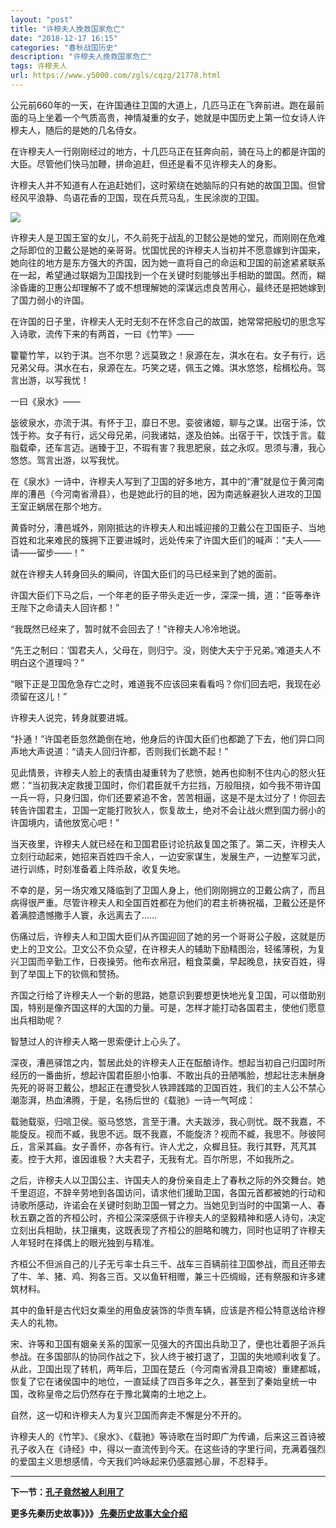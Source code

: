 ```yaml
---
layout: "post"
title: "许穆夫人挽救国家危亡"
date: "2018-12-17 16:15"
categories: "春秋战国历史"
description: "许穆夫人挽救国家危亡"
tags: 许穆夫人
url: https://www.y5000.com/zgls/cqzg/21778.html
---
```






公元前660年的一天，在许国通往卫国的大道上，几匹马正在飞奔前进。跑在最前面的马上坐着一个气质高贵，神情凝重的女子，她就是中国历史上第一位女诗人许穆夫人，随后的是她的几名侍女。

在许穆夫人一行刚刚经过的地方，十几匹马正在狂奔向前，骑在马上的都是许国的大臣。尽管他们快马加鞭，拼命追赶，但还是看不见许穆夫人的身影。

许穆夫人并不知道有人在追赶她们，这时萦绕在她脑际的只有她的故国卫国。但曾经风平浪静、鸟语花香的卫国，现在兵荒马乱，生民涂炭的卫国。

![](https://img.y5000.com/uploads/allimg/170522/8-1F522105414509.jpg)

许穆夫人是卫国王室的女儿，不久前死于战乱的卫懿公是她的堂兄，而刚刚在危难之际即位的卫戴公是她的亲哥哥。忧国忧民的许穆夫人当初并不愿意嫁到许国来，她向往的地方是东方强大的齐国，因为她一直将自己的命运和卫国的前途紧紧联系在一起，希望通过联姻为卫国找到一个在关键时刻能够出手相助的盟国。然而，糊涂昏庸的卫惠公却理解不了或不想理解她的深谋远虑良苦用心，最终还是把她嫁到了国力弱小的许国。

在许国的日子里，许穆夫人无时无刻不在怀念自己的故国，她常常把殷切的思念写入诗歌，流传下来的有两首，一曰《竹竿》——

籊籊竹竿，以钓于淇。岂不尔思？远莫致之！泉源在左，淇水在右。女子有行，远兄弟父母。淇水在右，泉源在左。巧笑之瑳，佩玉之傩。淇水悠悠，桧楫松舟。驾言出游，以写我忧！

一曰《泉水》——

毖彼泉水，亦流于淇。有怀于卫，靡日不思。娈彼诸姬，聊与之谋。出宿于泲，饮饯于祢。女子有行，远父母兄弟，问我诸姑，遂及伯姊。出宿于干，饮饯于言。载脂载牵，还车言迈。遄臻于卫，不瑕有害？我思肥泉，兹之永叹。思须与漕，我心悠悠。驾言出游，以写我忧。

在《泉水》一诗中，许穆夫人写到了卫国的好多地方，其中的“漕”就是位于黄河南岸的漕邑（今河南省滑县），也是她此行的目的地，因为南逃躲避狄人进攻的卫国王室正蜗居在那个地方。

黄昏时分，漕邑城外，刚刚抵达的许穆夫人和出城迎接的卫戴公在卫国臣子、当地百姓和北来难民的簇拥下正要进城时，远处传来了许国大臣们的喊声：“夫人——请——留步——！”

就在许穆夫人转身回头的瞬间，许国大臣们的马已经来到了她的面前。

许国大臣们下马之后，一个年老的臣子带头走近一步，深深一揖，道：“臣等奉许王陛下之命请夫人回许都！”

“我既然已经来了，暂时就不会回去了！”许穆夫人冷冷地说。

“先王之制曰：‘国君夫人，父母在，则归宁。没，则使大夫宁于兄弟。’难道夫人不明白这个道理吗？”

“眼下正是卫国危急存亡之时，难道我不应该回来看看吗？你们回去吧，我现在必须留在这儿！”

许穆夫人说完，转身就要进城。

“扑通！”许国老臣忽然跪倒在地，他身后的许国大臣们也都跪了下去，他们异口同声地大声说道：“请夫人回归许都，否则我们长跪不起！”

见此情景，许穆夫人脸上的表情由凝重转为了悲愤，她再也抑制不住内心的怒火狂燃：“当初我决定救援卫国时，你们君臣就千方拦挡，万般阻挠，如今我不带许国一兵一将，只身归国，你们还要紧追不舍，苦苦相逼，这是不是太过分了！你回去转告许国君主，卫国一定能打败狄人，恢复故土，绝对不会让战火燃到国力弱小的许国境内，请他放宽心吧！”

当天夜里，许穆夫人就已经在和卫国君臣讨论抗敌复国之策了。第二天，许穆夫人立刻行动起来，她招来百姓四千余人，一边安家谋生，发展生产，一边整军习武，进行训练，时刻准备着上阵杀敌，收复失地。

不幸的是，另一场灾难又降临到了卫国人身上，他们刚刚拥立的卫戴公病了，而且病得很严重。尽管许穆夫人和全国百姓都在为他们的君主祈祷祝福，卫戴公还是怀着满腔遗憾撒手人寰，永远离去了……

伤痛过后，许穆夫人和卫国大臣们从齐国迎回了她的另一个哥哥公子殷，这就是历史上的卫文公。卫文公不负众望，在许穆夫人的辅助下励精图治，轻徭薄税，为复兴卫国而辛勤工作，日夜操劳。他布衣帛冠，粗食菜羹，早起晚息，扶安百姓，得到了举国上下的钦佩和赞扬。

齐国之行给了许穆夫人一个新的思路，她意识到要想更快地光复卫国，可以借助别国，特别是像齐国这样的大国的力量。可是，怎样才能打动各国君主，使他们愿意出兵相助呢？

智慧过人的许穆夫人略一思索便计上心头了。

深夜，漕邑驿馆之内，暂居此处的许穆夫人正在酝酿诗作。想起当初自己归国时所经历的一番曲折，想起许国君臣胆小怕事、不敢出兵的丑陋嘴脸，想起壮志未酬身先死的哥哥卫戴公，想起正在遭受狄人铁蹄践踏的卫国百姓，我们的主人公不禁心潮澎湃，热血沸腾，于是，名扬后世的《载驰》一诗一气呵成：

载驰载驱，归唁卫侯。驱马悠悠，言至于漕。大夫跋涉，我心则忧。既不我嘉，不能旋反。视而不臧，我思不远。既不我嘉，不能旋济？视而不臧，我思不。陟彼阿丘，言采其蝱。女子善怀，亦各有行。许人尤之，众樨且狂。我行其野，芃芃其麦。控于大邦，谁因谁极？大夫君子，无我有尤。百尔所思，不如我所之。

之后，许穆夫人以卫国公主、许国夫人的身份亲自走上了春秋之际的外交舞台。她千里迢迢，不辞辛劳地到各国访问，请求他们援助卫国，各国元首都被她的行动和诗歌所感动，许诺会在关键时刻助卫国一臂之力。当她见到当时的中国第一人、春秋五霸之首的齐桓公时，齐桓公深深感佩于许穆夫人的坚毅精神和感人诗句，决定立刻出兵相助，扶卫攘夷，这既表现了齐桓公的胆略和魄力，同时也证明了许穆夫人年轻时在择偶上的眼光独到与精准。

齐桓公不但派自己的儿子无亏率士兵三千、战车三百辆前往卫国参战，而且还带去了牛、羊、猪、鸡、狗各三百。又以鱼轩相赠，兼三十匹绸缎，还有祭服和许多建筑材料。

其中的鱼轩是古代妇女乘坐的用鱼皮装饰的华贵车辆，应该是齐桓公特意送给许穆夫人的礼物。

宋、许等和卫国有姻亲关系的国家一见强大的齐国出兵助卫了，便也壮着胆子派兵参战。在多国部队的协同作战之下，狄人终于被打退了，卫国的失地顺利收复了。从此，卫国出现了转机，两年后，卫国在楚丘（今河南省滑县卫南坡）重建都城，恢复了它在诸侯国中的地位，一直延续了四百多年之久，甚至到了秦始皇统一中国，改称皇帝之后仍然存在于豫北冀南的土地之上。

自然，这一切和许穆夫人为复兴卫国而奔走不懈是分不开的。

许穆夫人的《竹竿》、《泉水》、《载驰》等诗歌在当时即广为传诵，后来这三首诗被孔子收入在《诗经》中，得以一直流传到今天。在这些诗的字里行间，充满着强烈的爱国主义思想感情，今天我们吟咏起来仍感震撼心扉，不忍释手。

* * *

**下一节：[孔子竟然被人利用了](https://www.y5000.com/zgls/mrzj/21779.html)**

**更多先秦历史故事》》》[ 先秦历史故事大全介绍 ](https://www.y5000.com/zgls/xsz/21780.html)**
